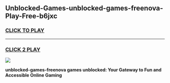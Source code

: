 
## Unblocked-Games-unblocked-games-freenova-Play-Free-b6jxc
<h3>
<a href="https://premium76.site?title=unblocked-games-freenova&ref=23A">CLICK TO PLAY</a></h3>
<hr>

<h3>
<a href="https://premium76.site?title=unblocked-games-freenova&ref=23A">CLICK 2 PLAY</a>
  
</h3>

<a href="https://premium76.site?title=unblocked-games-freenova&ref=23A"><img src="https://clearcache.store/games.png"></a>


**unblocked-games-freenova games unblocked: Your Gateway to Fun and Accessible Online Gaming**
